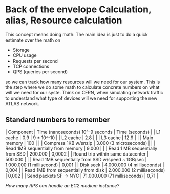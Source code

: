 # Back of the envelope Calculation, alias, Resource calculation

This concept means doing math: The main idea is just to do a quick estimate over the math on 
- Storage
- CPU usage
- Requests per second
- TCP connections
- QPS (queries per second)

so we can track how many resources will we need for our system. This is the step where we do
some math to calculate concrete numbers on what will we need for our syste.
Think on CERN, when simulating network traffic to understand what type of devices will we need
for supporting the new ATLAS network.

## Standard numbers to remember

| Component                                        | Time (nanoseconds) 10^-9 seconds | Time (seconds) |
| L1 cache                                         | 0.9                              | 9 * 10^-10     |
| L2 cache                                         | 2.8                              |                |
| L3 cache                                         | 12.9                             |                |
| Main memory                                      | 100                              |                |
| Compress 1KB w/snzip                             | 3.000 (3 microseconds)           |                |
| Read 1MB sequentially from memory                | 9.000                            |                |
| Read 1 MB sequentially from SSD                  | 200.000                          | 0,0002         |
| Round trip within same datacenter                | 500.000                          |                |
| Read 1MB sequentially from SSD w/speed ~ 1GB/sec | 1.000.000 (1 millisecond)        | 0,001          |
| Disk seek                                        | 4.000.000 (4 milliseconds)       | 0,004          |
| Read 1MB from sequentially from disk             | 2.000.000 (2 milliseconds)       | 0,002          |
| Send packets SF -> NYC                           | 71.000.000 (71 milliseconds)     | 0,71           |



*How many RPS can handle an EC2 medium instance?*


